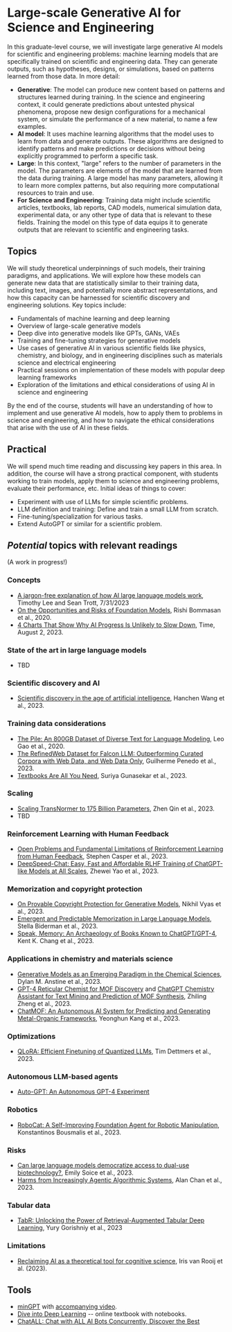 # Large-scale Generative AI for Science and Engineering

In this graduate-level course, we will investigate large generative AI models for scientific and engineering problems: machine learning models that are specifically trained on scientific and engineering data. They can generate outputs, such as hypotheses, designs, or simulations, based on patterns learned from those data. In more detail:

* **Generative**: The model can produce new content based on patterns and structures learned during training. In the science and engineering context, it could generate predictions about untested physical phenomena, propose new design configurations for a mechanical system, or simulate the performance of a new material, to name a few examples.
* **AI model**: It uses machine learning algorithms that the model uses to learn from data and generate outputs. These algorithms are designed to identify patterns and make predictions or decisions without being explicitly programmed to perform a specific task.
* **Large**: In this context, "large" refers to the number of parameters in the model. The parameters are elements of the model that are learned from the data during training. A large model has many parameters, allowing it to learn more complex patterns, but also requiring more computational resources to train and use.
* **For Science and Engineering**: Training data might include scientific articles, textbooks, lab reports, CAD models, numerical simulation data, experimental data, or any other type of data that is relevant to these fields. Training the model on this type of data equips it to generate outputs that are relevant to scientific and engineering tasks.
  
<!--Such models may be useful in accelerating research, generating novel hypotheses, optimizing designs, and much more.-->

## Topics

We will study theoretical underpinnings of such models, their training paradigms, and applications. 
We will explore how these models can generate new data that are statistically similar to their training data, including text, images, and potentially more abstract representations, and how this capacity can be harnessed for scientific discovery and engineering solutions.
Key topics include:
*	Fundamentals of machine learning and deep learning
*	Overview of large-scale generative models
*	Deep dive into generative models like GPTs, GANs, VAEs
*	Training and fine-tuning strategies for generative models
*	Use cases of generative AI in various scientific fields like physics, chemistry, and biology, and in engineering disciplines such as materials science and electrical engineering
*	Practical sessions on implementation of these models with popular deep learning frameworks
*	Exploration of the limitations and ethical considerations of using AI in science and engineering
  
By the end of the course, students will have an understanding of how to implement and use generative AI models, how to apply them to problems in science and engineering, and how to navigate the ethical considerations that arise with the use of AI in these fields.


## Practical 

We will spend much time reading and discussing key papers in this area. In addition, the course will have a strong practical component, with students working to train models, apply them to science and engineering problems, evaluate their performance, etc. Initial ideas of things to cover:
* Experiment with use of LLMs for simple scientific problems.
* LLM definition and training: Define and train a small LLM from scratch.
* Fine-tuning/specialization for various tasks.
* Extend AutoGPT or similar for a scientific problem.


## *Potential* topics with relevant readings

(A work in progress!)

### Concepts 

* [A jargon-free explanation of how AI large language models work](https://arstechnica.com/science/2023/07/a-jargon-free-explanation-of-how-ai-large-language-models-work/), Timothy Lee and Sean Trott, 7/31/2023
* [On the Opportunities and Risks of Foundation Models](https://arxiv.org/pdf/2108.07258.pdf?utm_source=morning_brew), Rishi Bommasan et al., 2020.
* [4 Charts That Show Why AI Progress Is Unlikely to Slow Down](https://time.com/6300942/ai-progress-charts/), Time, August 2, 2023.

### State of the art in large language models

* TBD

### Scientific discovery and AI

* [Scientific discovery in the age of artificial intelligence](https://www.nature.com/articles/s41586-023-06221-2), Hanchen Wang et al., 2023.

### Training data considerations

* [The Pile: An 800GB Dataset of Diverse Text for Language Modeling](https://arxiv.org/pdf/2101.00027.pdf), Leo Gao et al., 2020.
* [The RefinedWeb Dataset for Falcon LLM: Outperforming Curated Corpora with Web Data, and Web Data Only](https://arxiv.org/pdf/2306.01116.pdf), Guilherme Penedo et al., 2023.
* [Textbooks Are All You Need](https://arxiv.org/pdf/2306.11644.pdf), Suriya Gunasekar et al., 2023.

### Scaling 

* [Scaling TransNormer to 175 Billion Parameters](https://arxiv.org/pdf/2307.14995.pdf), Zhen Qin et al., 2023.
* TBD

### Reinforcement Learning with Human Feedback

* [Open Problems and Fundamental Limitations of Reinforcement Learning from Human Feedback](https://arxiv.org/pdf/2307.15217.pdf), Stephen Casper et al., 2023.
* [DeepSpeed-Chat: Easy, Fast and Affordable RLHF Training of ChatGPT-like Models at All Scales](https://arxiv.org/pdf/2308.01320.pdf), Zhewei Yao et al., 2023.


### Memorization and copyright protection

* [On Provable Copyright Protection for Generative Models](https://arxiv.org/pdf/2302.10870.pdf), Nikhil Vyas et al., 2023.
* [Emergent and Predictable Memorization in Large Language Models](https://arxiv.org/pdf/2304.11158.pdf), Stella Biderman et al., 2023.
* [Speak, Memory: An Archaeology of Books Known to ChatGPT/GPT-4](https://arxiv.org/pdf/2305.00118v1.pdf), Kent K. Chang et al., 2023.

### Applications in chemistry and materials science

* [Generative Models as an Emerging Paradigm in the Chemical Sciences](https://pubs.acs.org/doi/10.1021/jacs.2c13467), Dylan M. Anstine et al., 2023.
* [GPT-4 Reticular Chemist for MOF Discovery](https://arxiv.org/abs/2306.14915) and [ChatGPT Chemistry Assistant for Text Mining and Prediction of MOF Synthesis](https://arxiv.org/pdf/2306.11296.pdf), Zhiling Zheng et al., 2023.
* [ChatMOF: An Autonomous AI System for Predicting and Generating Metal-Organic Frameworks](https://arxiv.org/abs/2308.01423), Yeonghun Kang et al., 2023.

### Optimizations

* [QLoRA: Efficient Finetuning of Quantized LLMs](https://arxiv.org/pdf/2305.14314.pdf), Tim Dettmers et al., 2023.

### Autonomous LLM-based agents

* [Auto-GPT: An Autonomous GPT-4 Experiment](https://github.com/Significant-Gravitas/Auto-GPT)

### Robotics

* [RoboCat: A Self-Improving Foundation Agent for Robotic Manipulation](https://arxiv.org/pdf/2306.11706.pdf), Konstantinos Bousmalis et al., 2023.

### Risks

* [Can large language models democratize access to dual-use biotechnology?](https://arxiv.org/pdf/2306.03809.pdf), Emily Soice et al., 2023.
* [Harms from Increasingly Agentic Algorithmic Systems](https://arxiv.org/pdf/2302.10329.pdf), Alan Chan et al., 2023.

### Tabular data

* [TabR: Unlocking the Power of Retrieval-Augmented Tabular Deep Learning](https://arxiv.org/pdf/2307.14338.pdf), Yury Gorishniy et al., 2023

### Limitations

* [Reclaiming AI as a theoretical tool for cognitive science](https://psyarxiv.com/4cbuv), Iris van Rooij et al. (2023).

## Tools

* [minGPT](https://github.com/karpathy/minGPT) with [accompanying video](https://www.youtube.com/watch?v=kCc8FmEb1nY).
* [Dive into Deep Learning](http://d2l.ai) -- online textbook with notebooks.
* [ChatALL: Chat with ALL AI Bots Concurrently, Discover the Best](https://github.com/sunner/ChatALL)
